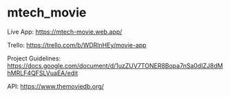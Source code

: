 # mtech_movie
Live App: https://mtech-movie.web.app/


Trello: https://trello.com/b/WDRlnHEy/movie-app

Project Guidelines: https://docs.google.com/document/d/1uzZUV7TONER8Bopa7nSa0dIZJ8dMhMRLF4QFSLVuaEA/edit

API: https://www.themoviedb.org/
